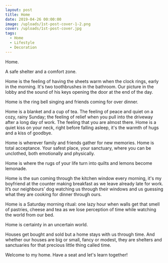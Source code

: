 ```yaml
---
layout: post
title: Home
date: 2019-04-26 00:00:00
image: /uploads/1st-post-cover-1-2.png
cover: /uploads/1st-post-cover.jpg
tags:
  - Home
  - Lifestyle
  - Decoration
---
```


Home.

A safe shelter and a comfort zone.

Home is the feeling of having the sheets warm when the clock rings, early in the morning. It's two toothbrushes in the bathroom. Our picture in the lobby and the sound of his keys opening the door at the end of the day.

Home is the ring bell singing and friends coming for over dinner. 

Home is a blanket and a cup of tea. The feeling of peace and quiet on a cozy, rainy Sunday; the feeling of relief when you pull into the driveway after a long day of work. The feeling that you are almost there. Home is a quiet kiss on your neck, right before falling asleep, it's the warmth of hugs and a kiss of goodbye.

Home is wherever family and friends gather for new memories. Home is total acceptance. Your safest place, your sanctuary, where you can be unclothed, both emotionally and physically.

Home is where the rugs of your life turn into quilts and lemons become lemonade.

Home is the sun coming through the kitchen window every morning, it's my boyfriend at the counter making breakfast as we leave already late for work. It’s our neighbours’ dog watching us through their windows and us guessing what they are cooking for dinner through ours.

Home is a Saturday morning ritual: one lazy hour when walls get that smell of pastries, cheese and tea as we lose perception of time while watching the world from our bed.

Home is certainty in an uncertain world.

Houses get bought and sold but a home stays with us through time. And whether our houses are big or small, fancy or modest, they are shelters and sanctuaries for that precious little thing called time.

Welcome to my home. Have a seat and let's learn together\!